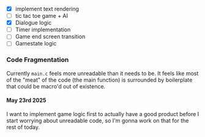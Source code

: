 - [x] implement text rendering
- [ ] tic tac toe game + AI 
- [x] Dialogue logic
- [ ] Timer implementation
- [ ] Game end screen transition
- [ ] Gamestate logic

### Code Fragmentation
Currently ``main.c`` feels more unreadable than it needs to be. It feels like most of the "meat" of the code (the main function) is surrounded by boilerplate that could be macro'd out of existence.

#### May 23rd 2025
I want to implement game logic first to actually have a good product before I start worrying about unreadable code, so I'm gonna work on that for the rest of today.
